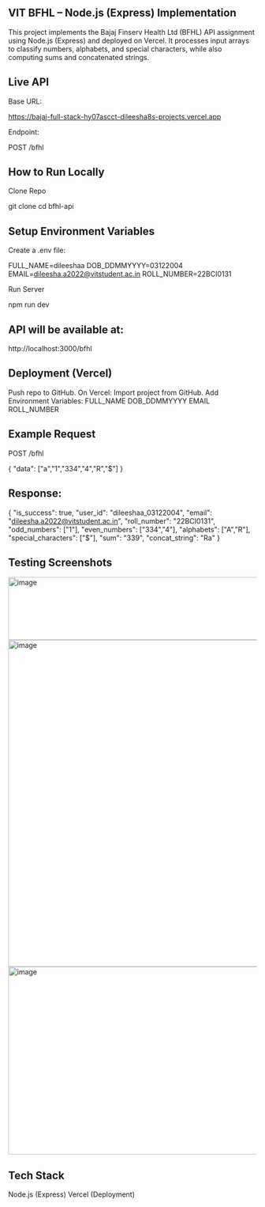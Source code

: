 ## VIT BFHL – Node.js (Express) Implementation

This project implements the Bajaj Finserv Health Ltd (BFHL) API assignment using Node.js (Express) and deployed on Vercel.
It processes input arrays to classify numbers, alphabets, and special characters, while also computing sums and concatenated strings.

## Live API

Base URL:

https://bajaj-full-stack-hy07ascct-dileesha8s-projects.vercel.app

Endpoint:

POST /bfhl

## How to Run Locally

Clone Repo

git clone <your-repo-url>
cd bfhl-api


## Setup Environment Variables

Create a .env file:

FULL_NAME=dileeshaa
DOB_DDMMYYYY=03122004
EMAIL=dileesha.a2022@vitstudent.ac.in
ROLL_NUMBER=22BCI0131

Run Server

npm run dev

## API will be available at:

http://localhost:3000/bfhl

## Deployment (Vercel)

Push repo to GitHub.
On Vercel:
Import project from GitHub.
Add Environment Variables:
FULL_NAME
DOB_DDMMYYYY
EMAIL
ROLL_NUMBER
## Example Request

POST /bfhl

{
  "data": ["a","1","334","4","R","$"]
}


## Response:

{
  "is_success": true,
  "user_id": "dileeshaa_03122004",
  "email": "dileesha.a2022@vitstudent.ac.in",
  "roll_number": "22BCI0131",
  "odd_numbers": ["1"],
  "even_numbers": ["334","4"],
  "alphabets": ["A","R"],
  "special_characters": ["$"],
  "sum": "339",
  "concat_string": "Ra"
}

 ## Testing Screenshots
<img width="1913" height="127" alt="image" src="https://github.com/user-attachments/assets/175f01d6-28e8-4a84-9846-31cdd66e315b" />
<img width="1705" height="661" alt="image" src="https://github.com/user-attachments/assets/cc18223a-a0ba-42cf-9b34-544fa3f327d2" />
<img width="789" height="380" alt="image" src="https://github.com/user-attachments/assets/f0aac845-e980-41de-b469-6cf70a67f16a" />


## Tech Stack

Node.js (Express)
Vercel (Deployment)
